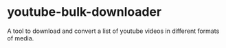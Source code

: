 # youtube-bulk-downloader
A tool to download and convert a list of youtube videos in different formats of media.
